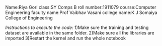 Name:Riya Gori
class:SY Comps B
roll number:1911079
course:Computer Engineering
faculty name:Prof Vaibhav Vasani
college name:K J Somaiya College of Engineering

*Instructions to execute the code:*
1)Make sure the training and testing dataset are available in the same folder.
2)Make sure all the libraries are imported
3)Restart the kernel and run the whole notebook
